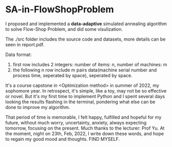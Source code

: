 # SA-in-FlowShopProblem

I proposed and implemented a **data-adaptive** simulated annealing algorithm to solve Flow-Shop Problem, and did some visulization.

The ./src folder includes the source code and datasets, more details can be seen in report.pdf.

Data format:
1. first row includes 2 integers: number of items: n, number of machines: m
2. the following n row include m pairs data(machine serial number and process time, seperated by space), seperated by space.

It's a course capstone in \<Optimization method\> in summer of 2022, my sophomore year. In retrospect, it's simple, like a toy, may not be so effective or novel. But it's my first time to implement Python and I spent several days looking the results flashing in the terminal, pondering what else can be done to improve my algorithm.
  
That period of time is memorable, I felt happy, fulfilled and hopeful for my future, without much worry, uncertainty, anxiety, always expecting tomorrow, focusing on the present. Much thanks to the lecturer: Prof Yu. At the moment, night on 23th, Feb, 2022, I write down these words, and hope to regain my good mood and thoughts. FIND MYSELF.
